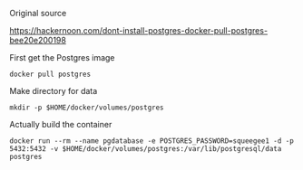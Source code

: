 

Original source

https://hackernoon.com/dont-install-postgres-docker-pull-postgres-bee20e200198



First get the Postgres image

```
docker pull postgres
```

Make directory for data

```
mkdir -p $HOME/docker/volumes/postgres
```

Actually build the container

```
docker run --rm --name pgdatabase -e POSTGRES_PASSWORD=squeegee1 -d -p 5432:5432 -v $HOME/docker/volumes/postgres:/var/lib/postgresql/data postgres
```

